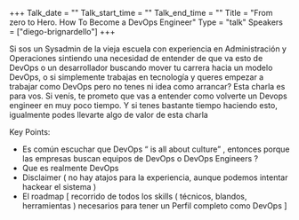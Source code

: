 +++
Talk_date = ""
Talk_start_time = ""
Talk_end_time = ""
Title = "From zero to Hero. How To Become a DevOps Engineer"
Type = "talk"
Speakers = ["diego-brignardello"]
+++

Si sos un Sysadmin de la vieja escuela con experiencia en Administración y Operaciones sintiendo una necesidad de entender de que va esto de DevOps o un desarrollador buscando mover tu carrera hacia un modelo DevOps, o si simplemente trabajas en tecnología y queres empezar a trabajar como DevOps pero no tenes ni idea como arrancar? Esta charla es para vos. Si venís, te prometo que vas a entender como volverte un Devops engineer en muy poco tiempo. Y si tenes bastante tiempo haciendo esto, igualmente podes llevarte algo de valor de esta charla

Key Points:
- Es común escuchar que DevOps “ is all about culture” , entonces porque las empresas buscan equipos de DevOps o DevOps Engineers ?
- Que es realmente DevOps
- Disclaimer ( no hay atajos para la experiencia, aunque podemos intentar hackear el sistema )
- El roadmap [ recorrido de todos los skills ( técnicos, blandos, herramientas ) necesarios para tener un Perfil completo como DevOps ]
